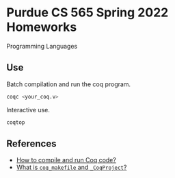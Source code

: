 # Purdue CS 565 Spring 2022 Homeworks

Programming Languages

## Use

Batch compilation and run the coq program.

```sh
coqc <your_coq.v>
```

Interactive use.

```sh
coqtop
```

## References

- [How to compile and run Coq code?](https://coq.inria.fr/refman/practical-tools/coq-commands.html)
- [What is `coq_makefile` and `_CoqProject`?](https://coq.inria.fr/refman/practical-tools/utilities.html#building-coq-project)

